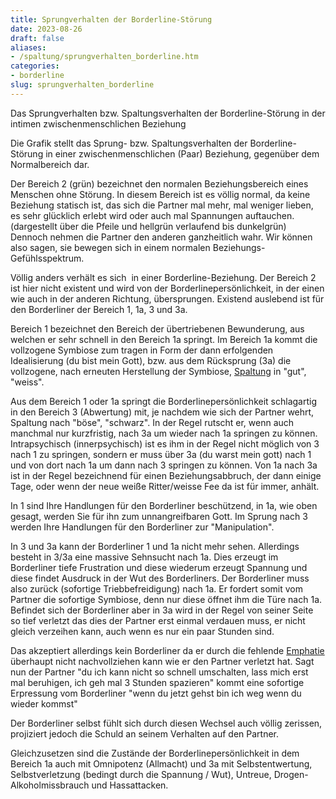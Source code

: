 ```yaml
---
title: Sprungverhalten der Borderline-Störung
date: 2023-08-26
draft: false
aliases:
- /spaltung/sprungverhalten_borderline.htm
categories:
- borderline
slug: sprungverhalten_borderline
---
```





Das Sprungverhalten bzw. Spaltungsverhalten
der Borderline-Störung in der intimen zwischenmenschlichen Beziehung

[](https://borderliner.ch)

Die Grafik stellt das Sprung- bzw.
Spaltungsverhalten der Borderline-Störung in einer zwischenmenschlichen (Paar)
Beziehung, gegenüber dem Normalbereich dar.

Der Bereich 2 (grün) bezeichnet den
normalen Beziehungsbereich eines Menschen ohne Störung. In
diesem Bereich ist es völlig normal, da keine Beziehung statisch ist, das sich
die Partner mal mehr, mal weniger lieben, es sehr glücklich erlebt wird oder
auch mal Spannungen auftauchen. (dargestellt über die Pfeile und hellgrün
verlaufend bis dunkelgrün) Dennoch nehmen die Partner den anderen ganzheitlich
wahr. Wir können also sagen, sie bewegen sich in einem normalen
Beziehungs-Gefühlsspektrum.

Völlig anders verhält es sich  in
einer Borderline-Beziehung. Der Bereich 2 ist hier nicht existent und wird von
der Borderlinepersönlichkeit, in der einen wie auch in der anderen Richtung,
übersprungen. Existend auslebend ist für den Borderliner der Bereich 1, 1a, 3
und 3a.

Bereich 1 bezeichnet den Bereich der
übertriebenen Bewunderung, aus welchen er sehr schnell in den Bereich 1a
springt. Im Bereich 1a kommt die vollzogene Symbiose zum tragen in Form der dann
erfolgenden Idealisierung (du bist mein Gott), bzw. aus dem Rücksprung
(3a) die vollzogene, nach erneuten Herstellung der Symbiose, [Spaltung](https://borderliner.ch/spaltung/spaltung.html) in
"gut", "weiss".

Aus dem Bereich 1 oder 1a springt die
Borderlinepersönlichkeit schlagartig in den Bereich 3 (Abwertung) mit, je
nachdem wie sich der Partner wehrt, Spaltung nach "böse",
"schwarz". In der Regel rutscht er, wenn auch manchmal nur
kurzfristig, nach 3a um wieder nach 1a springen zu können. Intrapsychisch
(innerpsychisch) ist es ihm in der Regel nicht möglich von 3 nach 1 zu
springen, sondern er muss über 3a (du warst mein gott) nach 1 und von
dort nach 1a um dann nach 3 springen zu können. Von 1a nach 3a ist in der Regel bezeichnend für einen
Beziehungsabbruch, der dann einige Tage, oder wenn der neue weiße Ritter/weisse
Fee da ist für immer, anhält.

In 1 sind Ihre Handlungen für den
Borderliner beschützend, in 1a, wie oben gesagt, werden Sie für ihn zum
unnangreifbaren Gott. Im Sprung nach 3 werden Ihre Handlungen für den
Borderliner zur "Manipulation".

In 3 und 3a kann der Borderliner 1 und 1a
nicht mehr sehen. Allerdings besteht in 3/3a eine massive Sehnsucht nach 1a.
Dies erzeugt im Borderliner tiefe Frustration und diese wiederum erzeugt
Spannung und diese findet Ausdruck in der Wut des Borderliners. Der Borderliner
muss also zurück (sofortige Triebbefreidigung) nach 1a. Er fordert somit vom
Partner die sofortige Symbiose, denn nur diese öffnet ihm die Türe nach 1a.
Befindet sich der Borderliner aber in 3a wird in der Regel von seiner Seite so
tief verletzt das dies der Partner erst einmal verdauen muss, er nicht gleich
verzeihen kann, auch wenn es nur ein paar Stunden sind.

Das akzeptiert allerdings kein Borderliner
da er durch die fehlende [Emphatie](https://borderliner.ch/definition/definitionen.htm#Emphatie) überhaupt nicht nachvollziehen kann wie er den Partner verletzt hat. Sagt nun
der Partner "du ich kann nicht so schnell umschalten, lass mich erst mal
beruhigen, ich geh mal 3 Stunden spazieren" kommt eine sofortige Erpressung
vom Borderliner "wenn du jetzt gehst bin ich weg wenn du wieder
kommst"

Der Borderliner selbst fühlt sich durch
diesen Wechsel auch völlig zerissen, projiziert jedoch die Schuld an seinem
Verhalten auf den Partner.

Gleichzusetzen sind die Zustände der
Borderlinepersönlichkeit in dem Bereich 1a auch mit Omnipotenz (Allmacht) und
3a mit Selbstentwertung, Selbstverletzung (bedingt durch die Spannung / Wut), Untreue, Drogen- Alkoholmissbrauch
und Hassattacken.


